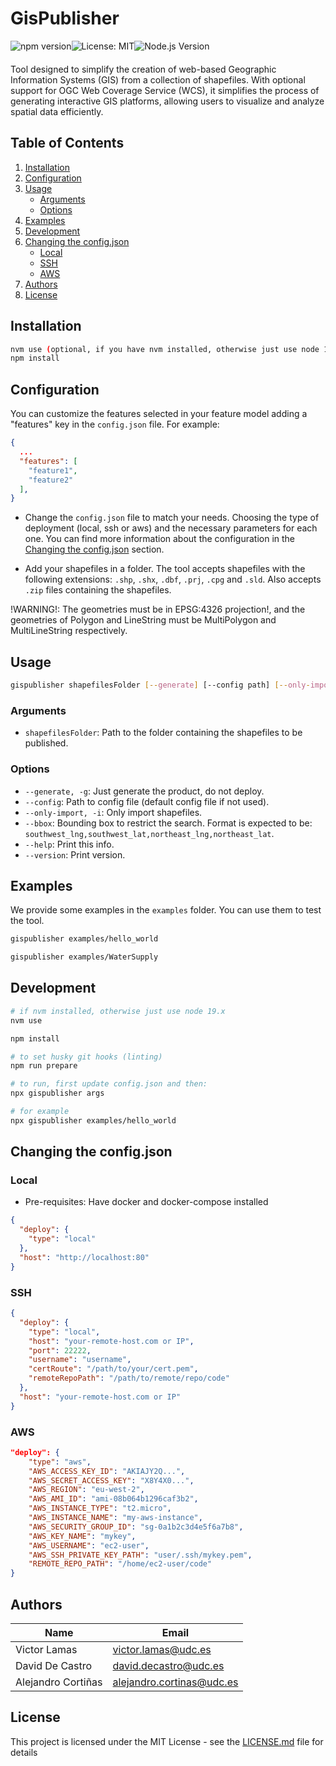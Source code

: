 # GisPublisher

<div style="display:flex; margin-bottom: 20px;">
  <img src="https://img.shields.io/npm/v/@lbdudc/gis-publisher?&style=flat-square" alt="npm version">
  <img src="https://img.shields.io/badge/License-MIT-yellow.svg?&style=flat-square" alt="License: MIT">
  <img src="https://img.shields.io/node/v/@lbdudc/gis-publisher?&style=flat-square" alt="Node.js Version">
</div>

Tool designed to simplify the creation of web-based Geographic Information Systems (GIS) from a collection of shapefiles. With optional support for OGC Web Coverage Service (WCS), it simplifies the process of generating interactive GIS platforms, allowing users to visualize and analyze spatial data efficiently.

## Table of Contents

1. [Installation](#installation)
2. [Configuration](#configuration)
3. [Usage](#usage)
   - [Arguments](#arguments)
   - [Options](#options)
4. [Examples](#examples)
5. [Development](#development)
6. [Changing the config.json](#changing-the-configjson)
   - [Local](#local)
   - [SSH](#ssh)
   - [AWS](#aws)
7. [Authors](#authors)
8. [License](#license)

## Installation

```bash
nvm use (optional, if you have nvm installed, otherwise just use node 19.x)
npm install
```

## Configuration

You can customize the features selected in your feature model adding a "features" key in the `config.json` file. For example:

```json
{
  ...
  "features": [
    "feature1",
    "feature2"
  ],
}
```

- Change the `config.json` file to match your needs. Choosing the type of deployment (local, ssh or aws) and the necessary parameters for each one. You can find more information about the configuration in the [Changing the config.json](#changing-the-configjson) section.

- Add your shapefiles in a folder. The tool accepts shapefiles with the following extensions: `.shp`, `.shx`, `.dbf`, `.prj`, `.cpg` and `.sld`. Also accepts `.zip` files containing the shapefiles.

!WARNING!: The geometries must be in EPSG:4326 projection!, and the geometries of Polygon and LineString must be MultiPolygon and MultiLineString respectively.

## Usage

```bash
gispublisher shapefilesFolder [--generate] [--config path] [--only-import] [--bbox bbox] [--help] [--version] [--debug]
```

### Arguments

- `shapefilesFolder`: Path to the folder containing the shapefiles to be published.

### Options

- `--generate, -g`: Just generate the product, do not deploy.
- `--config`: Path to config file (default config file if not used).
- `--only-import, -i`: Only import shapefiles.
- `--bbox`: Bounding box to restrict the search. Format is expected to be: `southwest_lng,southwest_lat,northeast_lng,northeast_lat`.
- `--help`: Print this info.
- `--version`: Print version.

## Examples

We provide some examples in the `examples` folder. You can use them to test the tool.

```bash
gispublisher examples/hello_world

gispublisher examples/WaterSupply
```

## Development

```bash
# if nvm installed, otherwise just use node 19.x
nvm use

npm install

# to set husky git hooks (linting)
npm run prepare

# to run, first update config.json and then:
npx gispublisher args

# for example
npx gispublisher examples/hello_world
```

## Changing the config.json

### Local

- Pre-requisites:
  Have docker and docker-compose installed

```json
{
  "deploy": {
    "type": "local"
  },
  "host": "http://localhost:80"
}
```

### SSH

```json
{
  "deploy": {
    "type": "local",
    "host": "your-remote-host.com or IP",
    "port": 22222,
    "username": "username",
    "certRoute": "/path/to/your/cert.pem",
    "remoteRepoPath": "/path/to/remote/repo/code"
  },
  "host": "your-remote-host.com or IP"
}
```

### AWS

```json
"deploy": {
    "type": "aws",
    "AWS_ACCESS_KEY_ID": "AKIAJY2Q...",
    "AWS_SECRET_ACCESS_KEY": "X8Y4X0...",
    "AWS_REGION": "eu-west-2",
    "AWS_AMI_ID": "ami-08b064b1296caf3b2",
    "AWS_INSTANCE_TYPE": "t2.micro",
    "AWS_INSTANCE_NAME": "my-aws-instance",
    "AWS_SECURITY_GROUP_ID": "sg-0a1b2c3d4e5f6a7b8",
    "AWS_KEY_NAME": "mykey",
    "AWS_USERNAME": "ec2-user",
    "AWS_SSH_PRIVATE_KEY_PATH": "user/.ssh/mykey.pem",
    "REMOTE_REPO_PATH": "/home/ec2-user/code"
}
```

## Authors

| Name               | Email                       |
| ------------------ | --------------------------- |
| Victor Lamas       | <victor.lamas@udc.es>       |
| David De Castro    | <david.decastro@udc.es>     |
| Alejandro Cortiñas | <alejandro.cortinas@udc.es> |

## License

This project is licensed under the MIT License - see the [LICENSE.md](LICENSE.md) file for details
